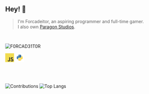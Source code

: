 ## Hey! 👋 
> I'm Forcadeitor, an aspiring programmer and full-time gamer.<br/> I also own [Paragon Studios](https://github.com/Paragon-Studios).
<br/> 
<p align="left">
  <img src="https://komarev.com/ghpvc/?username=F0RCAD31T0R&label=Profile%20views&color=0e75b6&style=flat" alt="F0RCAD31T0R" />
</p>
<code><img height="28" src="https://raw.githubusercontent.com/github/explore/80688e429a7d4ef2fca1e82350fe8e3517d3494d/topics/javascript/javascript.png"></code> 
 <code><img height="28"    src="https://raw.githubusercontent.com/github/explore/80688e429a7d4ef2fca1e82350fe8e3517d3494d/topics/python/python.png"></code> 
 <br/><br/> 
<br/><br/> 
<p align="left"> 
   <img src="https://github-readme-stats.vercel.app/api?username=F0RCAD31T0R&show_icons=true&theme=dark" alt="Contributions" /> 
   <img src="https://github-readme-stats.vercel.app/api/top-langs/?username=F0RCAD31T0R&layout=compact&theme=dark" alt="Top Langs" /> 
 </p>
